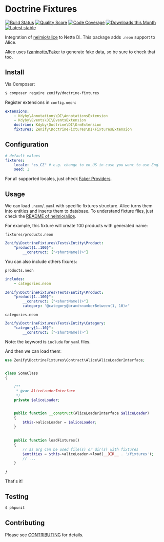 # Doctrine Fixtures

[![Build Status](https://img.shields.io/travis/Zenify/DoctrineFixtures.svg?style=flat-square)](https://travis-ci.org/Zenify/DoctrineFixtures)
[![Quality Score](https://img.shields.io/scrutinizer/g/Zenify/DoctrineFixtures.svg?style=flat-square)](https://scrutinizer-ci.com/g/Zenify/DoctrineFixtures)
[![Code Coverage](https://img.shields.io/scrutinizer/coverage/g/Zenify/DoctrineFixtures.svg?style=flat-square)](https://scrutinizer-ci.com/g/Zenify/DoctrineFixtures)
[![Downloads this Month](https://img.shields.io/packagist/dm/zenify/doctrine-fixtures.svg?style=flat-square)](https://packagist.org/packages/zenify/doctrine-fixtures)
[![Latest stable](https://img.shields.io/packagist/v/zenify/doctrine-fixtures.svg?style=flat-square)](https://packagist.org/packages/zenify/doctrine-fixtures)


Integration of [nelmio/alice](https://github.com/nelmio/alice) to Nette DI.
This package adds `.neon` support to Alice.

Alice uses [fzaninotto/Faker](https://github.com/fzaninotto/Faker) to generate fake data, so be sure to check that too.


## Install

Via Composer:

```sh
$ composer require zenify/doctrine-fixtures
```

Register extensions in `config.neon`:

```yaml
extensions:
	- Kdyby\Annotations\DI\AnnotationsExtension
	- Kdyby\Events\DI\EventsExtension
	doctrine: Kdyby\Doctrine\DI\OrmExtension
	fixtures: Zenify\DoctrineFixtures\DI\FixturesExtension
```


## Configuration

```yaml
# default values
fixtures:
	locale: "cs_CZ" # e.g. change to en_US in case you want to use English
	seed: 1
```

For all supported locales, just check [Faker Providers](https://github.com/fzaninotto/Faker/tree/master/src/Faker/Provider).


## Usage

We can load `.neon`/`.yaml` with specific fixtures structure. Alice turns them into entities and inserts them to database. To understand fixture files, just check the [README of nelmio/alice](https://github.com/nelmio/alice).

For example, this fixture will create 100 products with generated name:

`fixtures/products.neon`

```yaml
Zenify\DoctrineFixtures\Tests\Entity\Product:
	"product{1..100}":
		__construct: ["<shortName()>"]
```

You can also include others fixures:

`products.neon`

```yaml
includes:
	- categories.neon

Zenify\DoctrineFixtures\Tests\Entity\Product:
	"product{1..100}":
		__construct: ["<shortName()>"]
		category: "@category@brand<numberBetween(1, 10)>"
```

`categories.neon`

```yaml
Zenify\DoctrineFixtures\Tests\Entity\Category:
	"category{1..10}":
		__construct: ["<shortName()>"]
```

Note: the keyword is `include` for `yaml` files.


And then we can load them:

```php
use Zenify\DoctrineFixtures\Contract\Alice\AliceLoaderInterface;


class SomeClass
{

	/**
	 * @var AliceLoaderInterface
	 */
	private $aliceLoader;


	public function __construct(AliceLoaderInterface $aliceLoader)
	{
		$this->aliceLoader = $aliceLoader;
	}
	
	
	public function loadFixtures()
	{
		// as arg can be used file(s) or dir(s) with fixtures
		$entities = $this->aliceLoader->load(__DIR__ . '/fixtures');
		// ...
	}

}
```

That's it!


## Testing

```sh
$ phpunit
```


## Contributing

Please see [CONTRIBUTING](CONTRIBUTING.md) for details.
